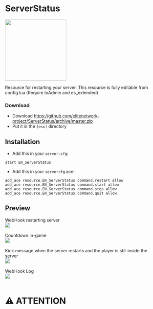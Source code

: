 # ServerStatus
<img src="https://i.imgur.com/UE1mLlB.png" width="200px" height="200px" align="center">

Resource for restarting your server. This resource is fully editable from config.lua 
(Require txAdmin and es_extended)


### Download
- Download https://github.com/elitenetwork-project/ServerStatus/archive/master.zip
- Put it in the `[esx]` directory

## Installation
- Add this in your `server.cfg`:

```
start EN_ServerStatus
```
- Add this in your `servercfg` ace:

```
add_ace resource.EN_ServerStatus command.restart allow                                      
add_ace resource.EN_ServerStatus command.start allow                                       
add_ace resource.EN_ServerStatus command.stop allow
add_ace resource.EN_ServerStatus command.quit allow
```

## Preview

WebHook restarting server
<br>
<img src="https://imgur.com/bcO16Vb.png">
<br>
<br>
Countdown in-game
<br>
<img src="https://imgur.com/xLGsyGi.png">
<br>
<br>
Kick message when the server restarts and the player is still inside the server
<br>
<img src="https://imgur.com/rULoCOm.png">
<br>
<br>
WebHook Log
<br>
<img src="https://imgur.com/wbV7gX0.png">
<br>
<br>
# ⚠️ ATTENTION
<br>

